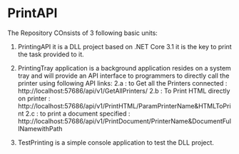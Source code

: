 # PrintAPI
The Repository COnsists of 3 following basic units:
1. PrintingAPI it is a DLL project based on .NET Core 3.1 it is the key to print the task provided to it.
2. PrintingTray application is a background application resides on a system tray and will provide an API interface to programmers to directly call the printer using following API links:
  2.a : to Get all the Printers connected : http://localhost:57686/api/v1/GetAllPrinters/
  2.b : To Print HTML directly on printer : http://localhost:57686/api/v1/PrintHTML/ParamPrinterName&HTMLToPrint
  2.c : to print a document specified : http://localhost:57686/api/v1/PrintDocument/PrinterName&DocumentFullNamewithPath

3. TestPrinting is a simple console application to test the DLL project.
 
